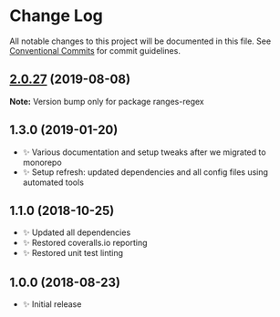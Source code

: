 # Change Log

All notable changes to this project will be documented in this file.
See [Conventional Commits](https://conventionalcommits.org) for commit guidelines.

## [2.0.27](https://gitlab.com/codsen/codsen/compare/ranges-regex@2.0.26...ranges-regex@2.0.27) (2019-08-08)

**Note:** Version bump only for package ranges-regex





## 1.3.0 (2019-01-20)

- ✨ Various documentation and setup tweaks after we migrated to monorepo
- ✨ Setup refresh: updated dependencies and all config files using automated tools

## 1.1.0 (2018-10-25)

- ✨ Updated all dependencies
- ✨ Restored coveralls.io reporting
- ✨ Restored unit test linting

## 1.0.0 (2018-08-23)

- ✨ Initial release
